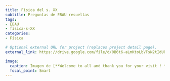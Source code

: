 ```yaml
---
title: Física del s. XX
subtitle: Preguntas de EBAU resueltas
tags:
- EBAU
- física-s-XX
categories:
- Física

# Optional external URL for project (replaces project detail page).
external_link: https://drive.google.com/file/d/0B6t6-aLmKtoLbVFsN2tIdURtRkk/view

image:
  caption: Imagen de [**Welcome to all and thank you for your visit ! ツ**](https://pixabay.com/es/users/janeb13-725943/) en [Pixabay](https://pixabay.com/es/)
  focal_point: Smart
---
```

